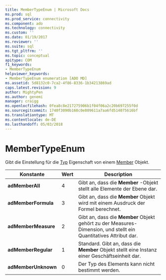 ```yaml
---
title: MemberTypeEnum | Microsoft Docs
ms.prod: sql
ms.prod_service: connectivity
ms.component: ado
ms.technology: connectivity
ms.custom: ''
ms.date: 01/19/2017
ms.reviewer: ''
ms.suite: sql
ms.tgt_pltfrm: ''
ms.topic: conceptual
apitype: COM
f1_keywords:
- MemberTypeEnum
helpviewer_keywords:
- MemberTypeEnum enumeration [ADO MD]
ms.assetid: 5d8132c0-7ca2-4f86-8336-1b34213869ad
caps.latest.revision: 9
author: MightyPen
ms.author: genemi
manager: craigg
ms.openlocfilehash: 0fea8c8e217275906b1f04f06a2c20b697255f0d
ms.sourcegitcommit: 1740f3090b168c0e809611a7aa6fd514075616bf
ms.translationtype: MT
ms.contentlocale: de-DE
ms.lasthandoff: 05/03/2018
---
```

# <a name="membertypeenum"></a>MemberTypeEnum
Gibt die Einstellung für die [Typ](../../../ado/reference/ado-md-api/type-property-ado-md.md) Eigenschaft von einem [Member](../../../ado/reference/ado-md-api/member-object-ado-md.md) Objekt.  
  
|Konstante|Wert|Description|  
|--------------|-----------|-----------------|  
|**adMemberAll**|4|Gibt an, dass die **Member** -Objekt stellt alle Elemente der Ebene dar.|  
|**adMemberFormula**|3|Gibt an, dass die **Member** Objekt wird mit einem Ausdruck der Formel berechnet.|  
|**adMemberMeasure**|2|Gibt an, dass die **Member** Objekt gehört zu der Measures-Dimension, und stellt ein Quantitatives Attribut dar.|  
|**adMemberRegular**|1|Standard. Gibt an, dass die **Member** Objekt stellt eine Instanz einer Geschäftseinheit dar.|  
|**adMemberUnknown**|0|Der Typ des Elements kann nicht bestimmt werden.|
